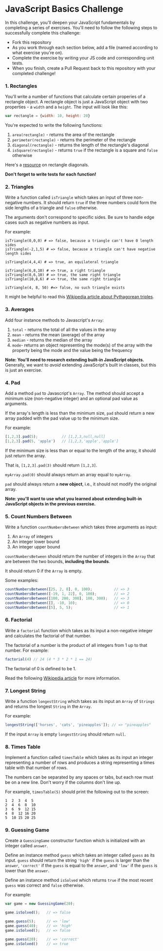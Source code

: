 # JavaScript Basics Challenge

In this challenge, you'll deepen your JavaScript fundamentals by completing a series of exercises. You'll need to follow the following steps to successfully complete this challenge:

* Fork this repository
* As you work through each section below, add a file (named according to what exercise you're on). 
* Complete the exercise by writing your JS code and corresponding unit tests.
* When you finish, create a Pull Request back to this repository with your completed challenge!

### 1. Rectangles

You'll write a number of functions that calculate certain properies of a rectangle object. A rectangle object is just a JavaScript object with two properties - a `width` and a `height`. The input will look like this:

```javascript
var rectangle = {width: 10, height: 20}
```

You're expected to write the following functions:

1. `area(rectangle)` - returns the area of the rectangle
2. `perimeter(rectangle)` - returns the perimeter of the rectangle
3. `diagonal(rectangle)` - returns the length of the rectangle's diagonal
4. `isSquare(rectangle)` - returns `true` if the rectangle is a square and `false` otherwise

Here's a [resource](http://www.mathopenref.com/rectanglediagonals.html) on rectangle diagonals.

**Don't forget to write tests for each function!**

### 2. Triangles

Write a function called `isTriangle` which takes an input of three non-negative numbers.  It should return `true` if the three numbers could form the side lengths of a triangle and `false` otherwise.

The arguments don't correspond to specific sides. Be sure to handle edge cases such as negative numbers as input.

For example:

```
isTriangle(0,0,0) # => false, because a triangle can't have 0 length sides
isTriangle(-2,1,5) # => false, because a triangle can't have negative length sides

isTriangle(4,4,4) # => true, an equilateral triangle

isTriangle(6,8,10) # => true, a right triangle
isTriangle(8,6,10) # => true, the same right triangle
isTriangle(10,8,6) # => true, the same right triangle

isTriangle(4, 8, 50) #=> false, no such triangle exists
```

It might be helpful to read this [Wikipedia article about Pythagorean triples](http://en.wikipedia.org/wiki/Pythagorean_triple).

### 3. Averages

Add four instance methods to Javascript's `Array`:

1. `total` - returns the total of all the values in the array
2. `mean` - returns the mean (average) of the array
3. `median` - returns the median of the array
4. `mode`- returns an object representing the mode(s) of the array with the property being the mode and the value being the frequency

**Note: You'll need to research extending built-in JavaScript objects.** Generally, we want to _avoid_ extending JavaScript's built in classes, but this is just an exercise. 

### 4. Pad

Add a method `pad` to Javascript's `Array`. The method should accept a minimum size (non-negative integer) and an optional pad value as arguments.

If the array's length is less than the minimum size, `pad` should return a new array padded with the pad value up to the minimum size.

For example:

```javascript
[1,2,3].pad(5);           // [1,2,3,null,null]
[1,2,3].pad(5, 'apple')   // [1,2,3,'apple','apple']
```

If the minimum size is less than or equal to the length of the array, it should just return the array.

That is, `[1,2,3].pad(3)` should return `[1,2,3]`.

`myArray.pad(0)` should always return an array equal to `myArray`.

`pad` should always return a **new object**, i.e., it should not modify the original array.

**Note: you'll want to use what you learned about extending built-in JavaScript objects in the previous exercise.**

### 5. Count Numbers Between

Write a function `countNumbersBetween` which takes three arguments as input:

1. An `Array` of integers
2. An integer lower bound
3. An integer upper bound

`countNumbersBetween` should return the number of integers in the `Array` that are between the two bounds, **including the bounds**.

It should return 0 if the `Array` is empty.

Some examples:

```javascript
countNumbersBetween([25, 2, 8], 0, 100);          // => 3
countNumbersBetween([-19, 1, 22], 0, 100);        // => 2
countNumbersBetween([100, 200, 300], 100, 300);   // => 3
countNumbersBetween([], -10, 10);                 // => 0
countNumbersBetween([5], 5, 5);                   // => 1
```

### 6. Factorial

Write a `factorial` function which takes as its input a non-negative integer and calculates the factorial of that number.

The factorial of a number is the product of all integers from 1 up to that number.  For example:

```javascript
factorial(4) // 24 (4 * 3 * 2 * 1 == 24)
```

The factorial of 0 is defined to be 1.

Read the following [Wikipedia article](http://en.wikipedia.org/wiki/Factorial) for more information.

### 7. Longest String

Write a function `longestString` which takes as its input an `Array` of `Strings` and returns the longest `String` in the `Array`.

For example:

```javascript
longestString(['horses', 'cats', 'pineapples']); // => "pineapples"
```

If the input `Array` is empty `longestString` should return `null`.

### 8. Times Table

Implement a function called `timesTable` which takes as its input an integer representing a number of rows and produces a string representing a times table with that number of rows.

The numbers can be separated by any spaces or tabs, but each row must be on a new line.  Don't worry if the columns don't line up.

For example, `timesTable(5)` should print the following out to the screen:

```
1  2  3  4  5
2  4  6  8  10
3  6  9  12 15
4  8  12 16 20
5  10 15 20 25
```

### 9. Guessing Game

Create a `GuessingGame` constructor function which is initialized with an integer called `answer`.

Define an instance method `guess` which takes an integer called `guess` as its input. `guess` should return the string `'high'` if the `guess` is larger than the `answer`, `'correct'` if the `guess` is equal to the `answer`, and `'low'` if the `guess` is lower than the `answer`.

Define an instance method `isSolved` which returns `true` if the most recent `guess` was correct and `false` otherwise.

For example:

```javascript
var game = new GuessingGame(20);

game.isSolved();   // => false

game.guess(5);     // => 'low'
game.guess(40);    // => 'high'
game.isSolved();   // => false

game.guess(20);    // => 'correct'
game.isSolved()    // => true
```
